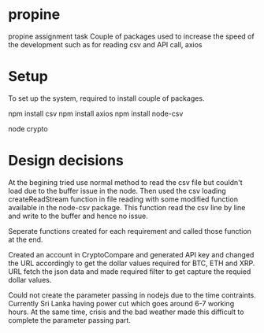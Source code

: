 # propine
propine assignment task
Couple of packages used to increase the speed of the development such as for reading csv and API call, axios 


 # Setup
To set up the system, required to install couple of packages.

npm install csv
npm install axios
npm install node-csv

node crypto


# Design decisions
At the begining tried use normal method to read the csv file but couldn't load due to the buffer issue in the node. Then used the csv loading createReadStream function in file reading with some modified function available in the node-csv package. This function read the csv line by line and write to the buffer and hence no issue.

Seperate functions created for each requirement and called those function at the end.

Created an account in CryptoCompare and generated API key and changed the URL accordingly to get the dollar values required for BTC, ETH and XRP. URL fetch the json data and made required filter to get capture the requied dollar values.

Could not create the parameter passing in nodejs due to the time contraints. Currently Sri Lanka having power cut which goes around 6-7 working hours. At the same time, crisis and the bad weather made this difficult to complete the parameter passing part.
